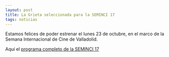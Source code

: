 ```yaml
---
layout: post
title: La Grieta seleccionada para la SEMINCI 17
tags: noticias
---
```


Estamos felices de poder estrenar el lunes 23 de octubre, en el marco de la Semana Internacional de Cine de Valladolid.


Aquí el [programa completo de la SEMINCI 17](http://seminci.es/wp-content/uploads/2017/10/Programacion_2017.pdf)
